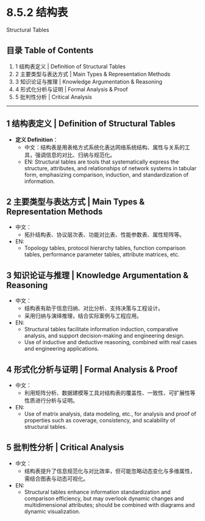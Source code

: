 # 8.5.2 结构表

Structural Tables

## 目录 Table of Contents

1. 1 结构表定义 | Definition of Structural Tables
2. 2 主要类型与表达方式 | Main Types & Representation Methods
3. 3 知识论证与推理 | Knowledge Argumentation & Reasoning
4. 4 形式化分析与证明 | Formal Analysis & Proof
5. 5 批判性分析 | Critical Analysis

---

## 1 结构表定义 | Definition of Structural Tables

- **定义 Definition**：
  - 中文：结构表是用表格方式系统化表达网络系统结构、属性与关系的工具，强调信息的对比、归纳与规范化。
  - EN: Structural tables are tools that systematically express the structure, attributes, and relationships of network systems in tabular form, emphasizing comparison, induction, and standardization of information.

## 2 主要类型与表达方式 | Main Types & Representation Methods

- 中文：
  - 拓扑结构表、协议层次表、功能对比表、性能参数表、属性矩阵等。
- EN:
  - Topology tables, protocol hierarchy tables, function comparison tables, performance parameter tables, attribute matrices, etc.

## 3 知识论证与推理 | Knowledge Argumentation & Reasoning

- 中文：
  - 结构表有助于信息归纳、对比分析、支持决策与工程设计。
  - 采用归纳与演绎推理，结合实际案例与工程应用。
- EN:
  - Structural tables facilitate information induction, comparative analysis, and support decision-making and engineering design.
  - Use of inductive and deductive reasoning, combined with real cases and engineering applications.

## 4 形式化分析与证明 | Formal Analysis & Proof

- 中文：
  - 利用矩阵分析、数据建模等工具对结构表的覆盖性、一致性、可扩展性等性质进行分析与证明。
- EN:
  - Use of matrix analysis, data modeling, etc., for analysis and proof of properties such as coverage, consistency, and scalability of structural tables.

## 5 批判性分析 | Critical Analysis

- 中文：
  - 结构表提升了信息规范化与对比效率，但可能忽略动态变化与多维属性，需结合图表与动态可视化。
- EN:
  - Structural tables enhance information standardization and comparison efficiency, but may overlook dynamic changes and multidimensional attributes; should be combined with diagrams and dynamic visualization.
